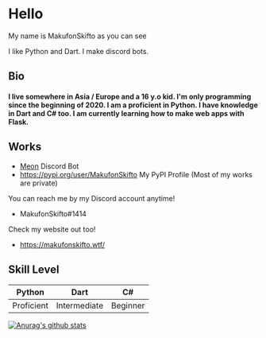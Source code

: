 # Hello

My name is MakufonSkifto as you can see

I like Python and Dart. I make discord bots.

## Bio

#### I live somewhere in Asia / Europe and a 16 y.o kid. I'm only programming since the beginning of 2020. I am a proficient in Python. I have knowledge in Dart and C# too. I am currently learning how to make web apps with Flask.

## Works
* [Meon](https://top.gg/bot/713066005911568424) Discord Bot
* https://pypi.org/user/MakufonSkifto My PyPI Profile
(Most of my works are private)


You can reach me by my Discord account anytime!
* MakufonSkifto#1414

Check my website out too!
* https://makufonskifto.wtf/

## Skill Level
| Python        | Dart           | C#             |
| ------------- |----------------|----------------|
| Proficient    | Intermediate   | Beginner       |

[![Anurag's github stats](https://github-readme-stats.vercel.app/api?username=makufonskifto&count_private=true&show_icons=true&theme=dark)](https://github.com/anuraghazra/github-readme-stats)
